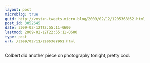 ```yaml
---
layout: post
microblog: true
guid: http://vmstan-tweets.micro.blog/2009/02/12/1205368952.html
post_id: 3052645
date: 2009-02-12T22:55:11-0600
lastmod: 2009-02-12T22:55:11-0600
type: post
url: /2009/02/12/1205368952.html
---
```

Colbert did another piece on photography tonight, pretty cool.
